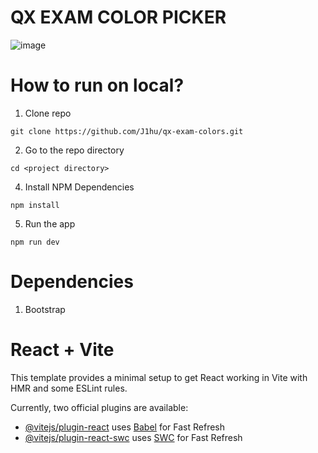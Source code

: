 # QX EXAM COLOR PICKER
![image](https://github.com/J1hu/qx-exam-colors/assets/96979598/692a076a-7b77-4990-b888-3cabe5c6be20)


# How to run on local?
1. Clone repo
```
git clone https://github.com/J1hu/qx-exam-colors.git
```

2. Go to the repo directory
```
cd <project directory>
```

4. Install NPM Dependencies
```
npm install
```

5. Run the app
```
npm run dev
```

# Dependencies
1. Bootstrap


# React + Vite

This template provides a minimal setup to get React working in Vite with HMR and some ESLint rules.

Currently, two official plugins are available:

- [@vitejs/plugin-react](https://github.com/vitejs/vite-plugin-react/blob/main/packages/plugin-react/README.md) uses [Babel](https://babeljs.io/) for Fast Refresh
- [@vitejs/plugin-react-swc](https://github.com/vitejs/vite-plugin-react-swc) uses [SWC](https://swc.rs/) for Fast Refresh
